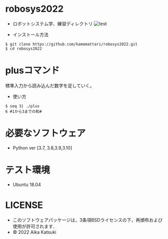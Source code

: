 # robosys2022
 * ロボットシステム学、練習ディレクトリ
![test](https://github.com/kamemattari/robosys_plus/actions/workflows/test.yml/badge.svg)

* インストール方法
```
$ git clone https://github.com/kamemattari/robosys2022.git
$ cd robosys2022
```

# plusコマンド

標準入力から読み込んだ数字を足していく。

 * 使い方
```
$ seq 3| ./plus
6 #1から3までの和#
```

# 必要なソフトウェア
 * Python ver [3.7, 3.8,3.9,3.10]

# テスト環境
 * Ubuntu 18.04

# LICENSE
 * このソフトウェアパッケージは，3条項BSDライセンスの下，再頒布および使用が許可されます．
 * © 2022 Aika Katsuki
